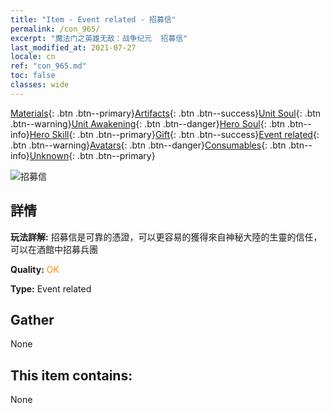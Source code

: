 ```yaml
---
title: "Item - Event related - 招募信"
permalink: /con_965/
excerpt: "魔法门之英雄无敌：战争纪元  招募信"
last_modified_at: 2021-07-27
locale: cn
ref: "con_965.md"
toc: false
classes: wide
---
```

 [Materials](/ItemsCN/){: .btn .btn--primary}[Artifacts](/ItemsCN/Artifacts/){: .btn .btn--success}[Unit Soul](/ItemsCN/UnitSoul/){: .btn .btn--warning}[Unit Awakening](/ItemsCN/UnitAwakening/){: .btn .btn--danger}[Hero Soul](/ItemsCN/HeroSoul/){: .btn .btn--info}[Hero Skill](/ItemsCN/HeroSkill/){: .btn .btn--primary}[Gift](/ItemsCN/Gift/){: .btn .btn--success}[Event related](/ItemsCN/Events/){: .btn .btn--warning}[Avatars](/ItemsCN/Avatars/){: .btn .btn--danger}[Consumables](/ItemsCN/Consumables/){: .btn .btn--info}[Unknown](/ItemsCN/Unknown/){: .btn .btn--primary}

 ![招募信](/images/t/i_40901.png)

## 詳情
 **玩法詳解:** 招募信是可靠的憑證，可以更容易的獲得來自神秘大陸的生靈的信任，可以在酒館中招募兵團

 **Quality:** <span style="color: #FF8C00">OK</span>

 **Type:** Event related

## Gather

  None

## This item contains:

  None

